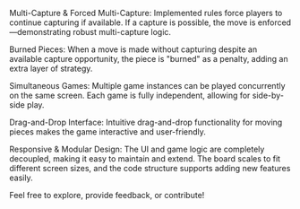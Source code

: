 Multi-Capture & Forced Multi-Capture:
Implemented rules force players to continue capturing if available. If a capture is possible, the move is enforced—demonstrating robust multi-capture logic.

Burned Pieces:
When a move is made without capturing despite an available capture opportunity, the piece is "burned" as a penalty, adding an extra layer of strategy.

Simultaneous Games:
Multiple game instances can be played concurrently on the same screen. Each game is fully independent, allowing for side-by-side play.

Drag-and-Drop Interface:
Intuitive drag-and-drop functionality for moving pieces makes the game interactive and user-friendly.

Responsive & Modular Design:
The UI and game logic are completely decoupled, making it easy to maintain and extend. The board scales to fit different screen sizes, and the code structure supports adding new features easily.

Feel free to explore, provide feedback, or contribute!
